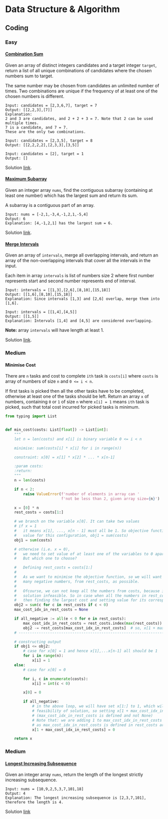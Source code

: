 # Data Structure & Algorithm

## Coding

### Easy

#### [Combination Sum](https://leetcode.com/problems/combination-sum/)

Given an array of distinct integers candidates and a target integer `target`, return a list of all unique combinations
of candidates where the chosen numbers sum to target.

The same number may be chosen from candidates an unlimited number of times. Two combinations are unique if the frequency
of at least one of the chosen numbers is different.

```
Input: candidates = [2,3,6,7], target = 7
Output: [[2,2,3],[7]]
Explanation:
2 and 3 are candidates, and 2 + 2 + 3 = 7. Note that 2 can be used multiple times.
7 is a candidate, and 7 = 7.
These are the only two combinations.
```

```
Input: candidates = [2,3,5], target = 8
Output: [[2,2,2,2],[2,3,3],[3,5]]
```

```
Input: candidates = [2], target = 1
Output: []
```

Solution [link](https://github.com/ShivKJ/practice/blob/master/leetcode/problem39.py).

#### [Maximum Subarray](https://leetcode.com/problems/maximum-subarray/)

Given an integer array `nums`, find the contiguous subarray (containing at least one number) which has the largest sum
and return its sum.

A subarray is a contiguous part of an array.

```
Input: nums = [-2,1,-3,4,-1,2,1,-5,4]
Output: 6
Explanation: [4,-1,2,1] has the largest sum = 6.
```

Solution [link](https://github.com/ShivKJ/practice/blob/master/leetcode/problem53.py).

#### [Merge Intervals](https://leetcode.com/problems/merge-intervals/)

Given an array of `intervals`, merge all overlapping intervals, and return an array of the non-overlapping intervals
that cover all the intervals in the input.

Each item in array `intervals` is list of numbers size 2 where first number represents start and second number
represents end of interval.

```
Input: intervals = [[1,3],[2,6],[8,10],[15,18]]
Output: [[1,6],[8,10],[15,18]]
Explanation: Since intervals [1,3] and [2,6] overlap, merge them into [1,6].
```

```
Input: intervals = [[1,4],[4,5]]
Output: [[1,5]]
Explanation: Intervals [1,4] and [4,5] are considered overlapping.
```

**Note:** array `intervals` will have length at least 1.

Solution [link](https://github.com/ShivKJ/practice/blob/master/leetcode/problem56.py).

### Medium

#### Minimise Cost

There are `n` tasks and cost to complete `ith` task is `costs[i]` where `costs` is array of numbers of size `n`
and `0 <= i < n`.

If first tasks is picked then all the other tasks have to be completed, otherwise at least one of the tasks should be
left. Return an array `x` of numbers, containing `0` or `1` of size `n` where `x[i] = 1` means `ith` task is picked,
such that total cost incurred for picked tasks is minimum.

```python
from typing import List


def min_cost(costs: List[float]) -> List[int]:
    """
    let n = len(costs) and x[i] is binary variable 0 <= i < n

    minimise: sum(costs[i] * x[i] for i in range(n))

    constraint: x[0] = x[1] * x[2] * ... * x[n-1]

    :param costs:
    :return:
    """
    n = len(costs)

    if n < 2:
        raise ValueError(f'number of elements in array can '
                         f'not be less than 2, given array size={n}')

    x = [0] * n
    rest_costs = costs[1:]

    # we branch on the variable x[0]. It can take two values
    # if x = 1
    #   it means x[1], ..., x[n - 1] must all be 1. So objective function
    #   value for this configuration, obj1 = sum(costs)
    obj1 = sum(costs)

    # otherwise (i.e. x = 0),
    #   we need to set value of at least one of the variables to 0 apart from x[0].
    #   But which one to choose?

    #   Defining rest_costs = costs[1:]
    #
    #   As we want to minimise the objective function, so we will want to keep as
    #   many negative numbers, from rest_costs, as possible.
    #
    #   Ofcourse, we can not keep all the numbers from costs, because it will make
    #   solution infeasible. So in case when all the numbers in rest_costs are negative,
    #   then finding the largest cost and setting value for its corresponding variable to 0
    obj2 = sum(c for c in rest_costs if c < 0)
    max_cost_idx_in_rest_costs = None

    if all_negative := all(e < 0 for e in rest_costs):
        max_cost_idx_in_rest_costs = rest_costs.index(max(rest_costs))
        obj2 -= rest_costs[max_cost_idx_in_rest_costs]  # so, x[1 + max_cost_idx_in_rest_costs] = 0
    # ------------------------------------------------------------------------------

    # constructing output
    if obj1 <= obj2:
        # case for x[0] = 1 and hence x[1],...x[n-1] all should be 1
        for i in range(n):
            x[i] = 1
    else:
        # case for x[0] = 0

        for i, c in enumerate(costs):
            x[i] = int(c < 0)

        x[0] = 0

        if all_negative:
            # in the above loop, we will have set x[1:] to 1, which will break
            # feasibility of solution, so setting x[1 + max_cost_idx_in_rest_costs] = 0.
            # (max_cost_idx_in_rest_costs is defined and not None)
            # Note that: we are adding 1 to max_cost_idx_in_rest_costs
            # as max_cost_idx_in_rest_costs is defined in rest_costs array.
            x[1 + max_cost_idx_in_rest_costs] = 0

    return x
```

### Medium

#### [Longest Increasing Subsequence](https://leetcode.com/problems/longest-increasing-subsequence/)

Given an integer array `nums`, return the length of the longest strictly increasing subsequence.

```
Input: nums = [10,9,2,5,3,7,101,18]
Output: 4
Explanation: The longest increasing subsequence is [2,3,7,101], therefore the length is 4.
```

Solution [link](https://github.com/ShivKJ/practice/blob/master/leetcode/problem300.py)